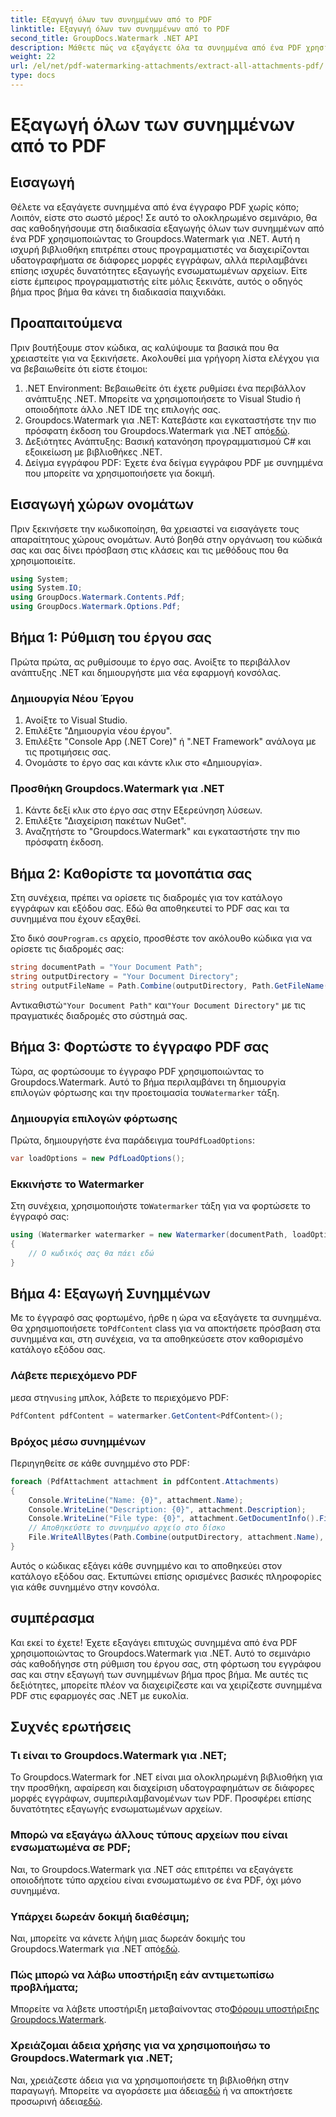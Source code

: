 ```yaml
---
title: Εξαγωγή όλων των συνημμένων από το PDF
linktitle: Εξαγωγή όλων των συνημμένων από το PDF
second_title: GroupDocs.Watermark .NET API
description: Μάθετε πώς να εξαγάγετε όλα τα συνημμένα από ένα PDF χρησιμοποιώντας το Groupdocs.Watermark για .NET. Ακολουθήστε τον οδηγό βήμα προς βήμα για μια απρόσκοπτη διαδικασία εξαγωγής.
weight: 22
url: /el/net/pdf-watermarking-attachments/extract-all-attachments-pdf/
type: docs
---
```

# Εξαγωγή όλων των συνημμένων από το PDF

## Εισαγωγή
Θέλετε να εξαγάγετε συνημμένα από ένα έγγραφο PDF χωρίς κόπο; Λοιπόν, είστε στο σωστό μέρος! Σε αυτό το ολοκληρωμένο σεμινάριο, θα σας καθοδηγήσουμε στη διαδικασία εξαγωγής όλων των συνημμένων από ένα PDF χρησιμοποιώντας το Groupdocs.Watermark για .NET. Αυτή η ισχυρή βιβλιοθήκη επιτρέπει στους προγραμματιστές να διαχειρίζονται υδατογραφήματα σε διάφορες μορφές εγγράφων, αλλά περιλαμβάνει επίσης ισχυρές δυνατότητες εξαγωγής ενσωματωμένων αρχείων. Είτε είστε έμπειρος προγραμματιστής είτε μόλις ξεκινάτε, αυτός ο οδηγός βήμα προς βήμα θα κάνει τη διαδικασία παιχνιδάκι.
## Προαπαιτούμενα
Πριν βουτήξουμε στον κώδικα, ας καλύψουμε τα βασικά που θα χρειαστείτε για να ξεκινήσετε. Ακολουθεί μια γρήγορη λίστα ελέγχου για να βεβαιωθείτε ότι είστε έτοιμοι:
1. .NET Environment: Βεβαιωθείτε ότι έχετε ρυθμίσει ένα περιβάλλον ανάπτυξης .NET. Μπορείτε να χρησιμοποιήσετε το Visual Studio ή οποιοδήποτε άλλο .NET IDE της επιλογής σας.
2.  Groupdocs.Watermark για .NET: Κατεβάστε και εγκαταστήστε την πιο πρόσφατη έκδοση του Groupdocs.Watermark για .NET από[εδώ](https://releases.groupdocs.com/Watermark/net/).
3. Δεξιότητες Ανάπτυξης: Βασική κατανόηση προγραμματισμού C# και εξοικείωση με βιβλιοθήκες .NET.
4. Δείγμα εγγράφου PDF: Έχετε ένα δείγμα εγγράφου PDF με συνημμένα που μπορείτε να χρησιμοποιήσετε για δοκιμή.
## Εισαγωγή χώρων ονομάτων
Πριν ξεκινήσετε την κωδικοποίηση, θα χρειαστεί να εισαγάγετε τους απαραίτητους χώρους ονομάτων. Αυτό βοηθά στην οργάνωση του κώδικά σας και σας δίνει πρόσβαση στις κλάσεις και τις μεθόδους που θα χρησιμοποιείτε.
```csharp
using System;
using System.IO;
using GroupDocs.Watermark.Contents.Pdf;
using GroupDocs.Watermark.Options.Pdf;
```
## Βήμα 1: Ρύθμιση του έργου σας
Πρώτα πρώτα, ας ρυθμίσουμε το έργο σας. Ανοίξτε το περιβάλλον ανάπτυξης .NET και δημιουργήστε μια νέα εφαρμογή κονσόλας.
### Δημιουργία Νέου Έργου
1. Ανοίξτε το Visual Studio.
2. Επιλέξτε "Δημιουργία νέου έργου".
3. Επιλέξτε "Console App (.NET Core)" ή ".NET Framework" ανάλογα με τις προτιμήσεις σας.
4. Ονομάστε το έργο σας και κάντε κλικ στο «Δημιουργία».
### Προσθήκη Groupdocs.Watermark για .NET
1. Κάντε δεξί κλικ στο έργο σας στην Εξερεύνηση λύσεων.
2. Επιλέξτε "Διαχείριση πακέτων NuGet".
3. Αναζητήστε το "Groupdocs.Watermark" και εγκαταστήστε την πιο πρόσφατη έκδοση.
## Βήμα 2: Καθορίστε τα μονοπάτια σας
Στη συνέχεια, πρέπει να ορίσετε τις διαδρομές για τον κατάλογο εγγράφων και εξόδου σας. Εδώ θα αποθηκευτεί το PDF σας και τα συνημμένα που έχουν εξαχθεί.

 Στο δικό σου`Program.cs` αρχείο, προσθέστε τον ακόλουθο κώδικα για να ορίσετε τις διαδρομές σας:
```csharp
string documentPath = "Your Document Path";
string outputDirectory = "Your Document Directory";
string outputFileName = Path.Combine(outputDirectory, Path.GetFileName(documentPath));
```
 Αντικαθιστώ`"Your Document Path"` και`"Your Document Directory"` με τις πραγματικές διαδρομές στο σύστημά σας.
## Βήμα 3: Φορτώστε το έγγραφο PDF σας
 Τώρα, ας φορτώσουμε το έγγραφο PDF χρησιμοποιώντας το Groupdocs.Watermark. Αυτό το βήμα περιλαμβάνει τη δημιουργία επιλογών φόρτωσης και την προετοιμασία του`Watermarker` τάξη.
### Δημιουργία επιλογών φόρτωσης
 Πρώτα, δημιουργήστε ένα παράδειγμα του`PdfLoadOptions`:
```csharp
var loadOptions = new PdfLoadOptions();
```
### Εκκινήστε το Watermarker
 Στη συνέχεια, χρησιμοποιήστε το`Watermarker` τάξη για να φορτώσετε το έγγραφό σας:
```csharp
using (Watermarker watermarker = new Watermarker(documentPath, loadOptions))
{
    // Ο κωδικός σας θα πάει εδώ
}
```
## Βήμα 4: Εξαγωγή Συνημμένων
Με το έγγραφό σας φορτωμένο, ήρθε η ώρα να εξαγάγετε τα συνημμένα. Θα χρησιμοποιήσετε το`PdfContent` class για να αποκτήσετε πρόσβαση στα συνημμένα και, στη συνέχεια, να τα αποθηκεύσετε στον καθορισμένο κατάλογο εξόδου σας.
### Λάβετε περιεχόμενο PDF
 μεσα στην`using` μπλοκ, λάβετε το περιεχόμενο PDF:
```csharp
PdfContent pdfContent = watermarker.GetContent<PdfContent>();
```
### Βρόχος μέσω συνημμένων
Περιηγηθείτε σε κάθε συνημμένο στο PDF:
```csharp
foreach (PdfAttachment attachment in pdfContent.Attachments)
{
    Console.WriteLine("Name: {0}", attachment.Name);
    Console.WriteLine("Description: {0}", attachment.Description);
    Console.WriteLine("File type: {0}", attachment.GetDocumentInfo().FileType);
    // Αποθηκεύστε το συνημμένο αρχείο στο δίσκο
    File.WriteAllBytes(Path.Combine(outputDirectory, attachment.Name), attachment.Content);
}
```
Αυτός ο κώδικας εξάγει κάθε συνημμένο και το αποθηκεύει στον κατάλογο εξόδου σας. Εκτυπώνει επίσης ορισμένες βασικές πληροφορίες για κάθε συνημμένο στην κονσόλα.
## συμπέρασμα
Και εκεί το έχετε! Έχετε εξαγάγει επιτυχώς συνημμένα από ένα PDF χρησιμοποιώντας το Groupdocs.Watermark για .NET. Αυτό το σεμινάριο σάς καθοδήγησε στη ρύθμιση του έργου σας, στη φόρτωση του εγγράφου σας και στην εξαγωγή των συνημμένων βήμα προς βήμα. Με αυτές τις δεξιότητες, μπορείτε πλέον να διαχειρίζεστε και να χειρίζεστε συνημμένα PDF στις εφαρμογές σας .NET με ευκολία.
## Συχνές ερωτήσεις
### Τι είναι το Groupdocs.Watermark για .NET;
Το Groupdocs.Watermark for .NET είναι μια ολοκληρωμένη βιβλιοθήκη για την προσθήκη, αφαίρεση και διαχείριση υδατογραφημάτων σε διάφορες μορφές εγγράφων, συμπεριλαμβανομένων των PDF. Προσφέρει επίσης δυνατότητες εξαγωγής ενσωματωμένων αρχείων.
### Μπορώ να εξαγάγω άλλους τύπους αρχείων που είναι ενσωματωμένα σε PDF;
Ναι, το Groupdocs.Watermark για .NET σάς επιτρέπει να εξαγάγετε οποιοδήποτε τύπο αρχείου είναι ενσωματωμένο σε ένα PDF, όχι μόνο συνημμένα.
### Υπάρχει δωρεάν δοκιμή διαθέσιμη;
 Ναι, μπορείτε να κάνετε λήψη μιας δωρεάν δοκιμής του Groupdocs.Watermark για .NET από[εδώ](https://releases.groupdocs.com/).
### Πώς μπορώ να λάβω υποστήριξη εάν αντιμετωπίσω προβλήματα;
 Μπορείτε να λάβετε υποστήριξη μεταβαίνοντας στο[Φόρουμ υποστήριξης Groupdocs.Watermark](https://forum.groupdocs.com/c/watermark/19).
### Χρειάζομαι άδεια χρήσης για να χρησιμοποιήσω το Groupdocs.Watermark για .NET;
 Ναι, χρειάζεστε άδεια για να χρησιμοποιήσετε τη βιβλιοθήκη στην παραγωγή. Μπορείτε να αγοράσετε μια άδεια[εδώ](https://purchase.groupdocs.com/buy) ή να αποκτήσετε προσωρινή άδεια[εδώ](https://purchase.groupdocs.com/temporary-license/).